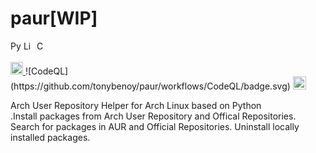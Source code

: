 # paur[WIP]
<p>
    <a href="https://www.python.org/downloads/"><img src="https://img.shields.io/badge/python-3.6+-blue.svg" alt="Python version" height="17"></a>
    <a href="https://github.com/tonybenoy/paur/blob/master/LICENSE"><img src="https://img.shields.io/github/license/tonybenoy/paur" alt="License" height="17"></a>
    <a href="https://github.com/psf/black">
        <img src="https://img.shields.io/badge/code%20style-black-000000.svg" alt="Codestyle Black" height="17">
    </a>
</p>
<p>
    <a href="https://github.com/tonybenoy/paur/actions">
        <img src="https://github.com/tonybenoy/paur/workflows/mypy/badge.svg" alt="Test Status" height="20">
    </a>
    ![CodeQL](https://github.com/tonybenoy/paur/workflows/CodeQL/badge.svg)
           <a href="https://pypi.org/project/paur/"><img src="https://img.shields.io/pypi/v/paur" alt="Pypi version" height="21"></a>

</p>
Arch User Repository Helper for Arch Linux based on Python</br>.Install packages from Arch User Repository and Offical Repositories. Search for packages in AUR and Official Repositories. Uninstall locally installed packages. 
